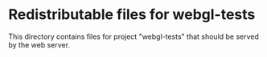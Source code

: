 # Redistributable files for webgl-tests

This directory contains files for project "webgl-tests" that should be served
by the web server.